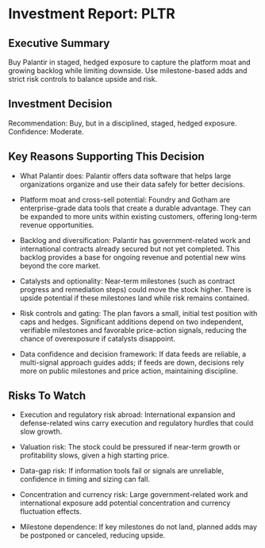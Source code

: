 # Investment Report: PLTR
## Executive Summary
Buy Palantir in staged, hedged exposure to capture the platform moat and growing backlog while limiting downside. Use milestone-based adds and strict risk controls to balance upside and risk.

## Investment Decision
Recommendation: Buy, but in a disciplined, staged, hedged exposure. Confidence: Moderate.

## Key Reasons Supporting This Decision
- What Palantir does: Palantir offers data software that helps large organizations organize and use their data safely for better decisions.

- Platform moat and cross-sell potential: Foundry and Gotham are enterprise-grade data tools that create a durable advantage. They can be expanded to more units within existing customers, offering long-term revenue opportunities.

- Backlog and diversification: Palantir has government-related work and international contracts already secured but not yet completed. This backlog provides a base for ongoing revenue and potential new wins beyond the core market.

- Catalysts and optionality: Near-term milestones (such as contract progress and remediation steps) could move the stock higher. There is upside potential if these milestones land while risk remains contained.

- Risk controls and gating: The plan favors a small, initial test position with caps and hedges. Significant additions depend on two independent, verifiable milestones and favorable price-action signals, reducing the chance of overexposure if catalysts disappoint.

- Data confidence and decision framework: If data feeds are reliable, a multi-signal approach guides adds; if feeds are down, decisions rely more on public milestones and price action, maintaining discipline.

## Risks To Watch
- Execution and regulatory risk abroad: International expansion and defense-related wins carry execution and regulatory hurdles that could slow growth.

- Valuation risk: The stock could be pressured if near-term growth or profitability slows, given a high starting price.

- Data-gap risk: If information tools fail or signals are unreliable, confidence in timing and sizing can fall.

- Concentration and currency risk: Large government-related work and international exposure add potential concentration and currency fluctuation effects.

- Milestone dependence: If key milestones do not land, planned adds may be postponed or canceled, reducing upside.